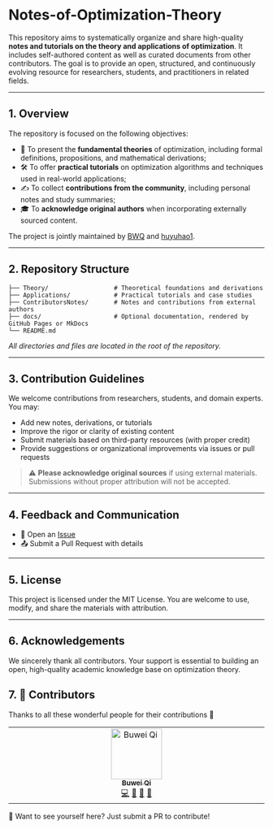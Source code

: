 # Notes-of-Optimization-Theory

This repository aims to systematically organize and share high-quality **notes and tutorials on the theory and applications of optimization**. It includes self-authored content as well as curated documents from other contributors. The goal is to provide an open, structured, and continuously evolving resource for researchers, students, and practitioners in related fields.

---

## 1. Overview

The repository is focused on the following objectives:

- 📖 To present the **fundamental theories** of optimization, including formal definitions, propositions, and mathematical derivations;
- 🛠 To offer **practical tutorials** on optimization algorithms and techniques used in real-world applications;
- ✍️ To collect **contributions from the community**, including personal notes and study summaries;
- 🎓 To **acknowledge original authors** when incorporating externally sourced content.

The project is jointly maintained by [BWQ](https://github.com/BWQ-L) and [huyuhao1](https://github.com/huyuhao1).


---

## 2. Repository Structure

```text
├── Theory/                  # Theoretical foundations and derivations
├── Applications/            # Practical tutorials and case studies
├── ContributorsNotes/       # Notes and contributions from external authors
├── docs/                    # Optional documentation, rendered by GitHub Pages or MkDocs
└── README.md
```

_All directories and files are located in the root of the repository._

---

## 3. Contribution Guidelines

We welcome contributions from researchers, students, and domain experts. You may:

- Add new notes, derivations, or tutorials
- Improve the rigor or clarity of existing content
- Submit materials based on third-party resources (with proper credit)
- Provide suggestions or organizational improvements via issues or pull requests

> ⚠️ **Please acknowledge original sources** if using external materials. Submissions without proper attribution will not be accepted.

---

## 4. Feedback and Communication

- 🐛 Open an [Issue](https://github.com/BWQ-L/Notes-of-Optimization-Theory/issues)
- 📤 Submit a Pull Request with details

---

## 5. License

This project is licensed under the MIT License. You are welcome to use, modify, and share the materials with attribution.

---

## 6. Acknowledgements

We sincerely thank all contributors. Your support is essential to building an open, high-quality academic knowledge base on optimization theory.

## 7. 👥 Contributors
Thanks to all these wonderful people for their contributions 💖

<!-- ALL-CONTRIBUTORS-LIST:START - Do not remove or modify this section -->
<!-- prettier-ignore-start -->
<!-- markdownlint-disable -->
<table>
  <tbody>
    <tr>
      <td align="center" valign="top" width="14.28%"><a href="https://github.com/BWQ-L"><img src="https://avatars.githubusercontent.com/u/160016595?v=4?s=100" width="100px;" alt="Buwei Qi"/><br /><sub><b>Buwei Qi</b></sub></a><br /><a href="https://github.com/BWQ-L/Notes-of-Optimization-Theory/commits?author=BWQ-L" title="Code">💻</a> <a href="https://github.com/BWQ-L/Notes-of-Optimization-Theory/commits?author=BWQ-L" title="Documentation">📖</a> <a href="#ideas-BWQ-L" title="Ideas, Planning, & Feedback">🤔</a> <a href="#maintenance-BWQ-L" title="Maintenance">🚧</a></td>
    </tr>
  </tbody>
</table>

<!-- markdownlint-restore -->
<!-- prettier-ignore-end -->

<!-- ALL-CONTRIBUTORS-LIST:END -->

🙌 Want to see yourself here? Just submit a PR to contribute!
